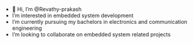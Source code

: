 - 👋 Hi, I’m @Revathy-prakash
- I’m interested in embedded system development 
- I’m currently pursuing my bachelors in electronics and communication engineering
- I’m looking to collaborate on embedded system related projects

<!---
Revathy-prakash/Revathy-prakash is a ✨ special ✨ repository because its `README.md` (this file) appears on your GitHub profile.
You can click the Preview link to take a look at your changes.
--->
